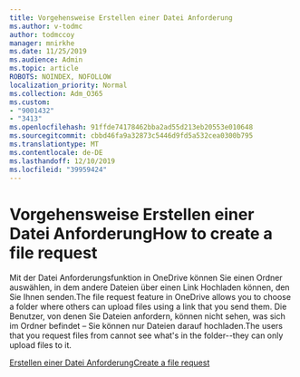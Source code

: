 ```yaml
---
title: Vorgehensweise Erstellen einer Datei Anforderung
ms.author: v-todmc
author: todmccoy
manager: mnirkhe
ms.date: 11/25/2019
ms.audience: Admin
ms.topic: article
ROBOTS: NOINDEX, NOFOLLOW
localization_priority: Normal
ms.collection: Adm_O365
ms.custom:
- "9001432"
- "3413"
ms.openlocfilehash: 91ffde74178462bba2ad55d213eb20553e010648
ms.sourcegitcommit: cbbd46fa9a32873c5446d9fd5a532cea0300b795
ms.translationtype: MT
ms.contentlocale: de-DE
ms.lasthandoff: 12/10/2019
ms.locfileid: "39959424"
---
```

# <a name="how-to-create-a-file-request"></a><span data-ttu-id="4cf1f-102">Vorgehensweise Erstellen einer Datei Anforderung</span><span class="sxs-lookup"><span data-stu-id="4cf1f-102">How to create a file request</span></span>

<span data-ttu-id="4cf1f-103">Mit der Datei Anforderungsfunktion in OneDrive können Sie einen Ordner auswählen, in dem andere Dateien über einen Link Hochladen können, den Sie Ihnen senden.</span><span class="sxs-lookup"><span data-stu-id="4cf1f-103">The file request feature in OneDrive allows you to choose a folder where others can upload files using a link that you send them.</span></span> <span data-ttu-id="4cf1f-104">Die Benutzer, von denen Sie Dateien anfordern, können nicht sehen, was sich im Ordner befindet – Sie können nur Dateien darauf hochladen.</span><span class="sxs-lookup"><span data-stu-id="4cf1f-104">The users that you request files from cannot see what's in the folder--they can only upload files to it.</span></span>

[<span data-ttu-id="4cf1f-105">Erstellen einer Datei Anforderung</span><span class="sxs-lookup"><span data-stu-id="4cf1f-105">Create a file request</span></span>](https://support.office.com/article/create-a-file-request-f54aa7f8-2589-4421-b351-d415fc3b83af)